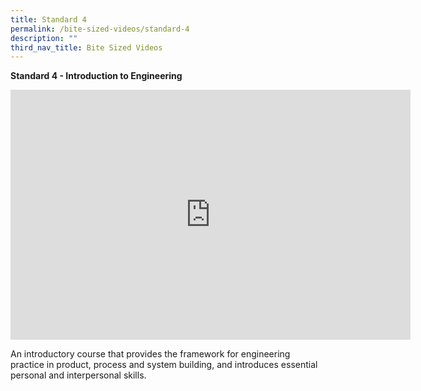 ```yaml
---
title: Standard 4
permalink: /bite-sized-videos/standard-4
description: ""
third_nav_title: Bite Sized Videos
---
```

**Standard 4 - Introduction to Engineering**

<iframe width="640" height="400" src="https://www.youtube.com/embed/IDDaTE62YuA" title="YouTube video player" frameborder="0" allow="accelerometer; autoplay; clipboard-write; encrypted-media; gyroscope; picture-in-picture" allowfullscreen></iframe>

An introductory course that provides the framework for engineering practice in product, process and system building, and introduces essential personal and interpersonal skills.